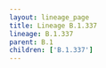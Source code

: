 ```yaml
---
layout: lineage_page
title: Lineage B.1.337
lineage: B.1.337
parent: B.1
children: ['B.1.337']
---
```

